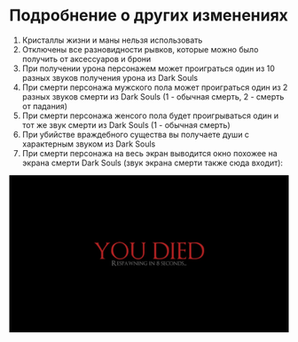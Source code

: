# Подробнение о других изменениях

1. Кристаллы жизни и маны нельзя использовать
2. Отключены все разновидности рывков, которые можно было получить от аксессуаров и брони
3. При получении урона персонажем может проиграться один из 10 разных звуков получения урона из Dark Souls
4. При смерти персонажа мужского пола может проиграться один из 2 разных звуков смерти из Dark Souls (1 - обычная смерть, 2 - смерть от падания)
5. При смерти персонажа женсого пола будет проигрываться один и тот же звук смерти из Dark Souls (1 - обычная смерть)
6. При убийстве враждебного существа вы получаете души с характерным звуком из Dark Souls
7. При смерти персонажа на весь экран выводится окно похожее на экрана смерти Dark Souls (звук экрана смерти также сюда входит):

![](https://github.com/rzc0d3r/DarkSouls/blob/main/wiki/images/DeathScreen.jpg)



